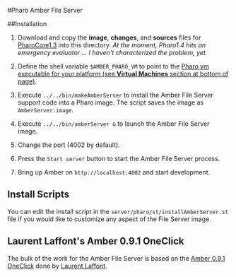 #Pharo Amber File Server

##Installation

 1. Download and copy the **image**, **changes**, and **sources** files for [PharoCore1.3][3]
into this directory. *At the moment, Pharo1.4 hits an emergency evaluator ... I haven't 
characterized the problem, yet.*

 2. Define the shell variable `$AMBER_PHARO_VM` to point to the [Pharo vm executable for your platform
(see **Virtual Machines** section at bottom of page)][4]. 

 2. Execute `../../bin/makeAmberServer` to install the Amber File Server support code into a Pharo image.
    The script saves the image as `AmberServer.image`.

 3. Execute `../../bin/amberServer &` to launch the Amber File Server image. 

 4. Change the port (4002 by default).
   
 5. Press the `Start server` button to start the Amber File Server process.

 6. Bring up Amber on `http://localhost:4002` and start development.

## Install Scripts

You can edit the install script in the
`server/pharo/st/installAmberServer.st` file if you would like to
customize any aspect of the File Server image.

## Laurent Laffont's Amber 0.9.1 OneClick

The bulk of the work for the Amber File Server is based on the [Amber 0.9.1 OneClick][2] done 
by [Laurent Laffont][1].

[1]: https://github.com/lolgzs
[2]: http://forum.world.st/ANN-Amber-0-9-1-OneClick-td4378569.html
[3]: http://www.pharo-project.org/pharo-download/release-1-3
[4]: http://www.pharo-project.org/pharo-download
